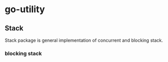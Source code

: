 # go-utility


## Stack
Stack package is general implementation of concurrent and blocking stack.

### blocking stack